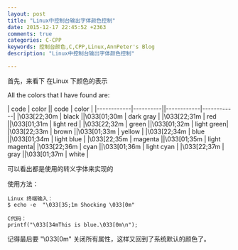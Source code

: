 ```yaml
---
layout: post
title: "Linux中控制台输出字体颜色控制"
date: 2015-12-17 22:45:52 +2363
comments: true
categories: C-CPP
keywords: 控制台颜色,C,CPP,Linux,AnnPeter's Blog
description: "Linux中控制台输出字体颜色控制"

---
```


首先，来看下 在Linux 下颜色的表示

<!-- more -->

All the colors that I have found are:

|    code    |   color  ||    code    |   color    |
|------------|----------||------------|------------|
|\033[22;30m | black	||\033[01;30m | dark gray  |
|\033[22;31m | red		||\033[01;31m | light red  |
|\033[22;32m | green	||\033[01;32m | light green|
|\033[22;33m | brown	||\033[01;33m | yellow     |
|\033[22;34m | blue		||\033[01;34m | light blue |
|\033[22;35m | magenta	||\033[01;35m | light magenta|
|\033[22;36m | cyan		||\033[01;36m | light cyan |
|\033[22;37m | gray		||\033[01;37m | white      |

可以看出都是使用的转义字体来实现的

使用方法：

```vim
Linux 终端输入：
$ echo -e  "\033[35;1m Shocking \033[0m"

C代码：
printf("\033[34mThis is blue.\033[0m\n");
```

记得最后要 "\033[0m"  关闭所有属性，这样又回到了系统默认的颜色了。
